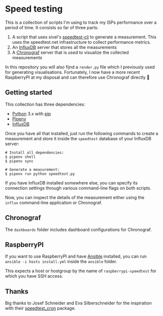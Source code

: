 # Speed testing

This is a collection of scripts I'm using to track my ISPs performance over a
period of time. It consists so far of three parts:

1. A script that uses sivel's
   [speedtest-cli](https://github.com/sivel/speedtest-cli) to generate a
   measurement. This uses the speedtest.net infrastructure to collect
   performance metrics.
2. An [InfluxDB](https://github.com/influxdata/influxdb) server that stores all
   the measurements
3. A [Chronograf](https://github.com/influxdata/chronograf) server that is used
   to visualize the collected measurements

In this repository you will also fijnd a `render.py` file which I previously
used for generating visualisations. Fortunately, I now have a more recent
RaspberryPI at my disposal and can therefore use Chronograf directly 🙂


## Getting started

This collection has three dependencies:

* [Python](https://python.org) 3.x with [pip](https://pip.pypa.io/en/stable/)
* [Pipenv](https://docs.pipenv.org/)
* [InfluxDB](https://www.influxdata.com/time-series-platform/influxdb/)

Once you have all that installed, just run the following commands to create a
measurement and store it inside the `speedtest` database of your InfluxDB
server:

```
# Install all dependencies:
$ pipenv shell
$ pipenv sync

# Generate a measurement:
$ pipenv run python speedtest.py
```

If you have InfluxDB installed somewhere else, you can specify its connection
settings through various command-line flags on both scripts.

Now, you can inspect the details of the measurement either using the `influx`
command-line application or Chronograf.


## Chronograf

The `dashboards` folder includes dashboard configurations for Chronograf.


## RaspberryPI

If you want to use RaspberryPI and have [Ansible](https://www.ansible.com/)
installed, you can run `ansible -i hosts install.yml` inside the `ansible`
folder.

This expects a host or hostgroup by the name of `raspberrypi-speedtest` for
which you have SSH access.

## Thanks

Big thanks to Josef Schneider and Eva Silberschneider for the inspiration with
their [speedtest_cron](https://gitgud.io/J0s3f/speedtest_cron/) package.
